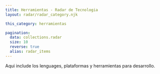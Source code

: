 ```yaml
---
title: Herramientas - Radar de Tecnologia
layout: radar/radar_category.njk

this_category: herramientas

pagination:
  data: collections.radar
  size: 10
  reverse: true
  alias: radar_items
---
```


Aqui include los lenguages, plataformas y herramientas para desarrollo.